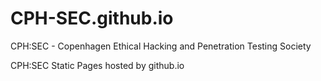 # CPH-SEC.github.io
CPH:SEC - Copenhagen Ethical Hacking and Penetration Testing Society

CPH:SEC Static Pages hosted by github.io
